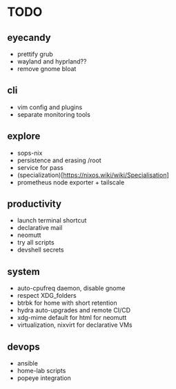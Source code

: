# TODO

## eyecandy
- prettify grub
- wayland and hyprland??
- remove gnome bloat

## cli
- vim config and plugins
- separate monitoring tools

## explore
- sops-nix
- persistence and erasing /root
- service for pass
- (specialization)[https://nixos.wiki/wiki/Specialisation]
- prometheus node exporter + tailscale

## productivity
- launch terminal shortcut
- declarative mail
- neomutt
- try all scripts
- devshell secrets

## system
- auto-cpufreq daemon, disable gnome
- respect XDG_folders
- btrbk for home with short retention
- hydra auto-upgrades and remote CI/CD
- xdg-mime default for html for neomutt
- virtualization, nixvirt for declarative VMs

## devops
- ansible
- home-lab scripts
- popeye integration
